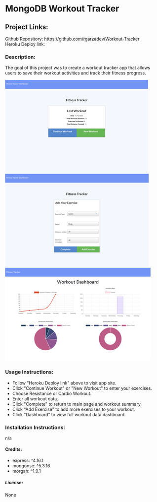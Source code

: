 # MongoDB Workout Tracker

## Project Links:

Github Repository: https://github.com/rgarzadev/Workout-Tracker <br>
Heroku Deploy link: 

### Description:

The goal of this project was to create a workout tracker app that allows users to save their workout activities and track their fitness progress. 

<img src="https://github.com/rgarzadev/Workout-Tracker/blob/main/screens/wt-index-screen.PNG?raw=true" height="300"><br>
<img src="https://github.com/rgarzadev/Workout-Tracker/blob/main/screens/wt-exercise-screen.PNG?raw=true" height="300"><br>
<img src="https://github.com/rgarzadev/Workout-Tracker/blob/main/screens/wt-dashboard-screen.PNG?raw=true" height="300"><br>

### Usage Instructions: <br>

* Follow "Heroku Deploy link" above to visit app site.
* Click "Continue Workout" or "New Workout" to enter your exercises.
* Choose Resistance or Cardio Workout.
* Enter all workout data.
* Click "Complete" to return to main page and workout summary.
* Click "Add Exercise" to add more exercises to your workout.
* Click "Dashboard" to view full workout data dashboard.

### Installation Instructions:

n/a

#### Credits:

* express: ^4.16.1
* mongoose: ^5.3.16
* morgan: ^1.9.1

##### License:

None

